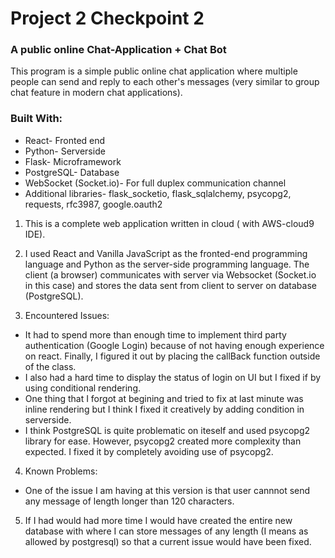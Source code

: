 # Project 2 Checkpoint 2

### A public online Chat-Application + Chat Bot

This program is a simple public online chat application where multiple people can send and reply to each other's messages (very similar to group chat feature in modern chat applications).



### Built With:
- React- Fronted end
- Python- Serverside
- Flask- Microframework
- PostgreSQL- Database
- WebSocket (Socket.io)- For full duplex communication channel
- Additional libraries- flask_socketio, flask_sqlalchemy, psycopg2, requests, rfc3987, google.oauth2



1. This is a complete web application written in cloud ( with AWS-cloud9 IDE).
2. I used React and Vanilla JavaScript as the fronted-end programming language and Python as the server-side programming language. The client (a browser) communicates with server via Websocket (Socket.io in this case) and stores the data sent from client to server on database (PostgreSQL).

3. Encountered Issues:
- It had to spend more than enough time to implement third party authentication (Google Login) because of not having enough experience on react. Finally, I figured it out by placing the callBack function outside of the class.
- I also had a hard time to display the status of login on UI but I fixed if by using conditional rendering.
- One thing that I forgot at begining and tried to fix at last minute was inline rendering but I think I fixed it creatively by adding condition in serverside.
- I think PostgreSQL is quite problematic on iteself and used psycopg2 library for ease. However, psycopg2 created more complexity than expected. I fixed it by completely avoiding use of psycopg2.


4. Known Problems:
- One of the issue I am having at this version is that user cannnot send any message of length longer than 120 characters.

5. If I had would had more time I would have created the entire new database with where I can store messages of any length (I means as allowed by postgresql) so that a current issue would have been fixed.